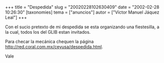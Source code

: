 +++
title = "Despedida"
slug = "20020228102630409"
date = "2002-02-28 10:26:30"
[taxonomies]
tema = ["anuncios"]
autor = ["Víctor Manuel Jáquez Leal"]
+++

Con el sucio pretexto de mi despedida se esta organizando una
fiestesilla, a la cual, todos los del GLIB estan invitados.

Para checar la mecánica chequen la página
<http://red.coral.com.mx/ceyusa/despedida.html>.

Vale

